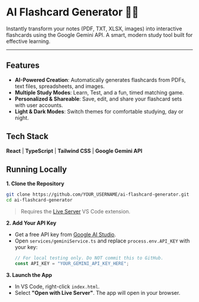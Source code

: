 # AI Flashcard Generator 🧠✨

Instantly transform your notes (PDF, TXT, XLSX, images) into interactive flashcards using the Google Gemini API. A smart, modern study tool built for effective learning.

---

## Features
- **AI-Powered Creation**: Automatically generates flashcards from PDFs, text files, spreadsheets, and images.
- **Multiple Study Modes**: Learn, Test, and a fun, timed matching game.
- **Personalized & Shareable**: Save, edit, and share your flashcard sets with user accounts.
- **Light & Dark Modes**: Switch themes for comfortable studying, day or night.

## Tech Stack
**React** | **TypeScript** | **Tailwind CSS** | **Google Gemini API**

## Running Locally

**1. Clone the Repository**
```bash
git clone https://github.com/YOUR_USERNAME/ai-flashcard-generator.git
cd ai-flashcard-generator
```
> Requires the [Live Server](https://marketplace.visualstudio.com/items?itemName=ritwickdey.LiveServer) VS Code extension.

**2. Add Your API Key**
- Get a free API key from [Google AI Studio](https://aistudio.google.com/app/apikey).
- Open `services/geminiService.ts` and replace `process.env.API_KEY` with your key:
  ```typescript
  // For local testing only. Do NOT commit this to GitHub.
  const API_KEY = "YOUR_GEMINI_API_KEY_HERE";
  ```

**3. Launch the App**
- In VS Code, right-click `index.html`.
- Select **"Open with Live Server"**. The app will open in your browser.
